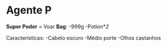 Agente P
===========

__Super Poder__ = Voar
**Bag**:
    -999g
    -Potion*_2_

Características:
    -Cabelo escuro
    -Médio porte
    -Olhos castanhos
